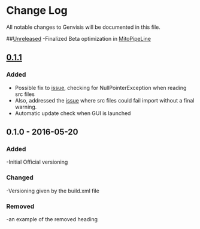 # Change Log
All notable changes to Genvisis will be documented in this file.

##[Unreleased]
-Finalized Beta optimization in [MitoPipeLine](https://github.com/npankrat/Genvisis/commits/master/src/cnv/manage/MitoPipeline.java)


## [0.1.1]
### Added

- Possible fix to [issue](https://github.com/npankrat/Genvisis/issues/8), checking for NullPointerException when reading src files
- Also, addressed the [issue](https://github.com/npankrat/Genvisis/issues/8) where src files could fail import without a final warning.
- Automatic update check when GUI is launched

## 0.1.0 - 2016-05-20
### Added
-Initial Official versioning
### Changed 
-Versioning given by the build.xml file
### Removed
-an example of the removed heading

 
[Unreleased]: https://github.com/npankrat/Genvisis/compare/v0.1.1...HEAD
[0.1.1]: https://github.com/npankrat/Genvisis/compare/v0.1.0...v0.1.1


